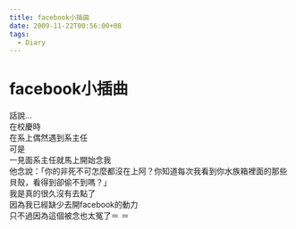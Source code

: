 ```yaml
---
title: facebook小插曲
date: 2009-11-22T00:56:00+08
tags:
  - Diary
---
```

# facebook小插曲

話說...  
在校慶時  
在系上偶然遇到系主任  
可是  
一見面系主任就馬上開始念我  
他念說：「你的非死不可怎麼都沒在上阿？你知道每次我看到你水族箱裡面的那些貝殼，看得到卻偷不到嗎？」  
我是真的很久沒有去點了  
因為我已經缺少去開facebook的動力  
只不過因為這個被念也太冤了＝ ＝
